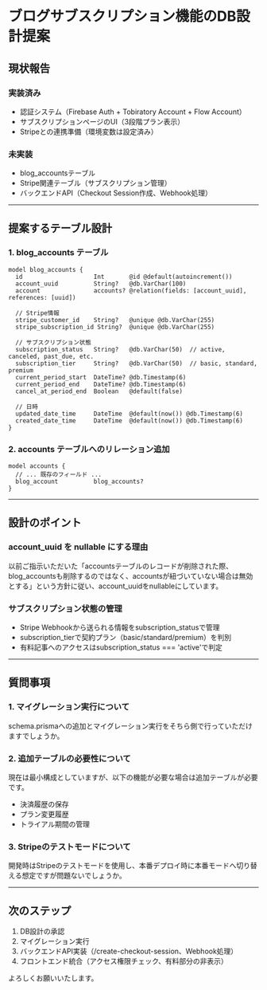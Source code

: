 # ブログサブスクリプション機能のDB設計提案

## 現状報告

### 実装済み

- 認証システム（Firebase Auth + Tobiratory Account + Flow Account）
- サブスクリプションページのUI（3段階プラン表示）
- Stripeとの連携準備（環境変数は設定済み）

### 未実装

- blog_accountsテーブル
- Stripe関連テーブル（サブスクリプション管理）
- バックエンドAPI（Checkout Session作成、Webhook処理）

---

## 提案するテーブル設計

### 1. blog_accounts テーブル

```prisma
model blog_accounts {
  id                    Int       @id @default(autoincrement())
  account_uuid          String?   @db.VarChar(100)
  account               accounts? @relation(fields: [account_uuid], references: [uuid])

  // Stripe情報
  stripe_customer_id    String?   @unique @db.VarChar(255)
  stripe_subscription_id String?  @unique @db.VarChar(255)

  // サブスクリプション状態
  subscription_status   String?   @db.VarChar(50)  // active, canceled, past_due, etc.
  subscription_tier     String?   @db.VarChar(50)  // basic, standard, premium
  current_period_start  DateTime? @db.Timestamp(6)
  current_period_end    DateTime? @db.Timestamp(6)
  cancel_at_period_end  Boolean   @default(false)

  // 日時
  updated_date_time     DateTime  @default(now()) @db.Timestamp(6)
  created_date_time     DateTime  @default(now()) @db.Timestamp(6)
}
```

### 2. accounts テーブルへのリレーション追加

```prisma
model accounts {
  // ... 既存のフィールド ...
  blog_account          blog_accounts?
}
```

---

## 設計のポイント

### account_uuid を nullable にする理由

以前ご指示いただいた「accountsテーブルのレコードが削除された際、blog_accountsも削除するのではなく、accountsが紐づいていない場合は無効とする」という方針に従い、account_uuidをnullableにしています。

### サブスクリプション状態の管理

- Stripe Webhookから送られる情報をsubscription_statusで管理
- subscription_tierで契約プラン（basic/standard/premium）を判別
- 有料記事へのアクセスはsubscription_status === 'active'で判定

---

## 質問事項

### 1. マイグレーション実行について

schema.prismaへの追加とマイグレーション実行をそちら側で行っていただけますでしょうか。

### 2. 追加テーブルの必要性について

現在は最小構成としていますが、以下の機能が必要な場合は追加テーブルが必要です。

- 決済履歴の保存
- プラン変更履歴
- トライアル期間の管理

### 3. Stripeのテストモードについて

開発時はStripeのテストモードを使用し、本番デプロイ時に本番モードへ切り替える想定ですが問題ないでしょうか。

---

## 次のステップ

1. DB設計の承認
2. マイグレーション実行
3. バックエンドAPI実装（/create-checkout-session、Webhook処理）
4. フロントエンド統合（アクセス権限チェック、有料部分の非表示）

よろしくお願いいたします。
